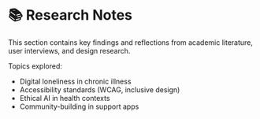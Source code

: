 # 📚 Research Notes

This section contains key findings and reflections from academic literature, user interviews, and design research.

Topics explored:
- Digital loneliness in chronic illness
- Accessibility standards (WCAG, inclusive design)
- Ethical AI in health contexts
- Community-building in support apps
